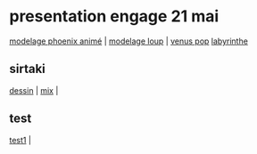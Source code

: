 # presentation engage 21 mai

[modelage phoenix animé](https://eminet666.github.io/share/2021/dnmade2/garance_animation.html) |
[modelage loup](https://eminet666.github.io/share/modelage/retouches_etienne_oculus.html) |
[venus pop](https://eminet666.github.io/share/modelage/venus_test.html)
[labyrinthe](https://eminet666.github.io/share/2021/dnmade1/demo_labyrinthe_box.html)

## sirtaki
[dessin](https://maionaiiise.github.io/maionaiiise_VR/14_sirtaki-final-test/index.html) |
[mix](https://honuh.github.io/houdot_VR/SIRTAKI/index.html) |

## test
[test1](https://honuh.github.io/houdot_VR/projet_pro_experimentations/fog/fog_black_to_img_metro.html) |
